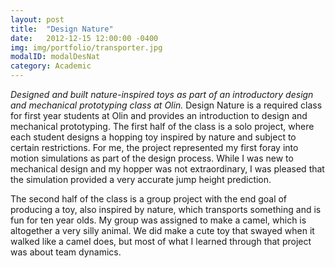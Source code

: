 ```yaml
---
layout: post
title:  "Design Nature"
date:   2012-12-15 12:00:00 -0400
img: img/portfolio/transporter.jpg
modalID: modalDesNat
category: Academic
---
```

_Designed and built nature-inspired toys as part of an introductory design and mechanical prototyping class at Olin._
Design Nature is a required class for first year students at Olin and provides an introduction to design and mechanical prototyping. The first half of the class is a solo project, where each student designs a hopping toy inspired by nature and subject to certain restrictions. For me, the project represented my first foray into motion simulations as part of the design process. While I was new to mechanical design and my hopper was not extraordinary, I was pleased that the simulation provided a very accurate jump height prediction.

The second half of the class is a group project with the end goal of producing a toy, also inspired by nature, which transports something and is fun for ten year olds. My group was assigned to make a camel, which is altogether a very silly animal. We did make a cute toy that swayed when it walked like a camel does, but most of what I learned through that project was about team dynamics.
